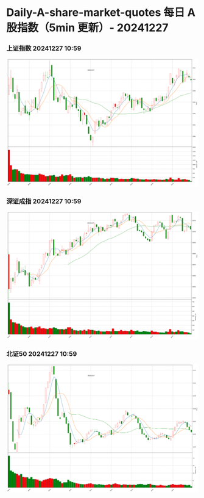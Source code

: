 
# Daily-A-share-market-quotes 每日 A 股指数（5min 更新）- 20241227

### 上证指数 20241227 10:59
![](./fig/2024/12/20241227-sh000001.png)

### 深证成指 20241227 10:59
![](./fig/2024/12/20241227-sz399001.png)

### 北证50 20241227 10:59
![](./fig/2024/12/20241227-bj899050.png)
